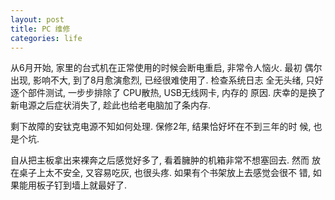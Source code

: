 ```yaml
---
layout: post
title: PC 维修
categories: life
---
```


从6月开始, 家里的台式机在正常使用的时候会断电重启, 非常令人恼火. 最初
偶尔出现, 影响不大, 到了8月愈演愈烈, 已经很难使用了. 检查系统日志
全无头绪, 只好逐个部件测试, 一步步排除了 CPU散热, USB无线网卡, 内存的
原因. 庆幸的是换了新电源之后症状消失了, 趁此也给老电脑加了条内存.

剩下故障的安钛克电源不知如何处理. 保修2年, 结果恰好坏在不到三年的时
候, 也是个坑.

自从把主板拿出来裸奔之后感觉好多了, 看着臃肿的机箱非常不想塞回去. 然而
放在桌子上太不安全, 又容易吃灰, 也很头疼. 如果有个书架放上去感觉会很不
错, 如果能用板子钉到墙上就最好了.
